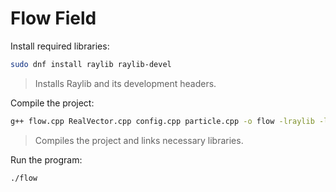 # Flow Field

Install required libraries:

```bash
sudo dnf install raylib raylib-devel
````

> Installs Raylib and its development headers.

Compile the project:

```bash
g++ flow.cpp RealVector.cpp config.cpp particle.cpp -o flow -lraylib -lGL -lm -ldl -lpthread -lrt -lX11
```

> Compiles the project and links necessary libraries.

Run the program:

```bash
./flow
```
